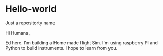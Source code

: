 # Hello-world
Just a repositorty name

Hi Humans,

Ed here. I'm building a Home made flight Sim. I'm using raspberry PI and Python to build instruments.
I hope to learn from you.
